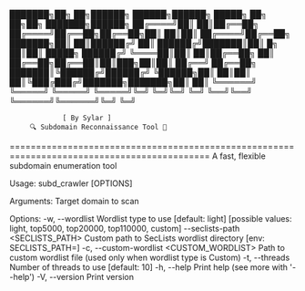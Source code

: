 ███████╗██╗   ██╗██████╗       ██████╗██████╗  █████╗ ██╗    ██╗██╗     ███████╗██████╗
██╔════╝██║   ██║██╔══██╗     ██╔════╝██╔══██╗██╔══██╗██║    ██║██║     ██╔════╝██╔══██╗
███████╗██║   ██║██████╔╝     ██║     ██████╔╝███████║██║ █╗ ██║██║     █████╗  ██████╔╝
╚════██║██║   ██║██╔══██╗     ██║     ██╔══██╗██╔══██║██║███╗██║██║     ██╔══╝  ██╔══██╗
███████║╚██████╔╝██████╔╝     ╚██████╗██║  ██║██║  ██║╚███╔███╔╝███████╗███████╗██║  ██║
╚══════╝ ╚═════╝ ╚═════╝       ╚═════╝╚═╝  ╚═╝╚═╝  ╚═╝ ╚══╝╚══╝ ╚══════╝╚══════╝╚═╝  ╚═╝

                 [ By Sylar ]
         🔍 Subdomain Reconnaissance Tool 🎯
============================================================================================
A fast, flexible subdomain enumeration tool

Usage: subd_crawler [OPTIONS] <DOMAIN>

Arguments:
  <DOMAIN>  Target domain to scan

Options:
  -w, --wordlist <WORDLIST>
          Wordlist type to use [default: light] [possible values: light, top5000, top20000, top110000, custom]
      --seclists-path <SECLISTS_PATH>
          Custom path to SecLists wordlist directory [env: SECLISTS_PATH=]
  -c, --custom-wordlist <CUSTOM_WORDLIST>
          Path to custom wordlist file (used only when wordlist type is Custom)
  -t, --threads <THREADS>
          Number of threads to use [default: 10]
  -h, --help
          Print help (see more with '--help')
  -V, --version
          Print version

